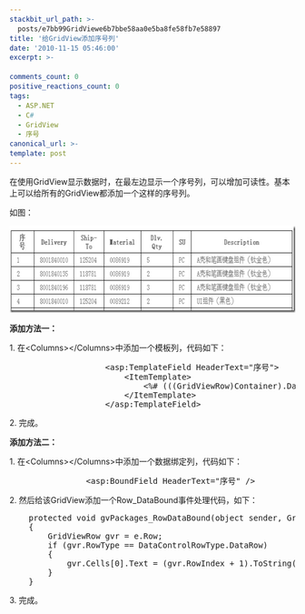 ```yaml
---
stackbit_url_path: >-
  posts/e7bb99GridViewe6b7bbe58aa0e5ba8fe58fb7e58897
title: '给GridView添加序号列'
date: '2010-11-15 05:46:00'
excerpt: >-
  
comments_count: 0
positive_reactions_count: 0
tags: 
  - ASP.NET
  - C#
  - GridView
  - 序号
canonical_url: >-
template: post
---
```

<p>在使用GridView显示数据时，在最左边显示一个序号列，可以增加可读性。基本上可以给所有的GridView都添加一个这样的序号列。</p>  <p>如图： </p>  <p><a href="https://raw.githubusercontent.com/Jeff-Tian/blogengine.net/master/Source/BlogEngine/BlogEngine.NET/App_Data/files/image_63.png"><img style="background-image: none; border-bottom: 0px; border-left: 0px; margin: 0px 10px 0px 0px; padding-left: 0px; padding-right: 0px; display: inline; border-top: 0px; border-right: 0px; padding-top: 0px" title="image" border="0" alt="image" src="https://raw.githubusercontent.com/Jeff-Tian/blogengine.net/master/Source/BlogEngine/BlogEngine.NET/App_Data/files/image_thumb_63.png" width="680" height="153" /></a></p>  <p><strong>添加方法一：</strong></p>  <p>1. 在&lt;Columns&gt;&lt;/Columns&gt;中添加一个模板列，代码如下：</p>  <pre class="brush: html">                    &lt;asp:TemplateField HeaderText=&quot;序号&quot;&gt;
                        &lt;ItemTemplate&gt;
                            &lt;%# (((GridViewRow)Container).DataItemIndex + 1) %&gt;
                        &lt;/ItemTemplate&gt;
                    &lt;/asp:TemplateField&gt;</pre>

<p>2. 完成。</p>

<p><strong>添加方法二：</strong></p>

<p>1. 在&lt;Columns&gt;&lt;/Columns&gt;中添加一个数据绑定列，代码如下：</p>

<pre class="brush: html">                &lt;asp:BoundField HeaderText=&quot;序号&quot; /&gt;</pre>

<p>2. 然后给该GridView添加一个Row_DataBound事件处理代码，如下：</p>

<pre class="brush: csharp">    protected void gvPackages_RowDataBound(object sender, GridViewRowEventArgs e)
    {
        GridViewRow gvr = e.Row;
        if (gvr.RowType == DataControlRowType.DataRow)
        {
            gvr.Cells[0].Text = (gvr.RowIndex + 1).ToString();
        }
    }</pre>

<p>3. 完成。</p>